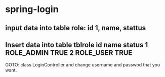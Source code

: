 # spring-login
input data into table role: id 1, name, stattus
-----------------------------------------------------------
Insert data into table tblrole
id  name        status
1   ROLE_ADMIN  TRUE
2   ROLE_USER   TRUE
---------------------------------------------
GOTO:  class LoginController and change username and passwod that you want.

  

